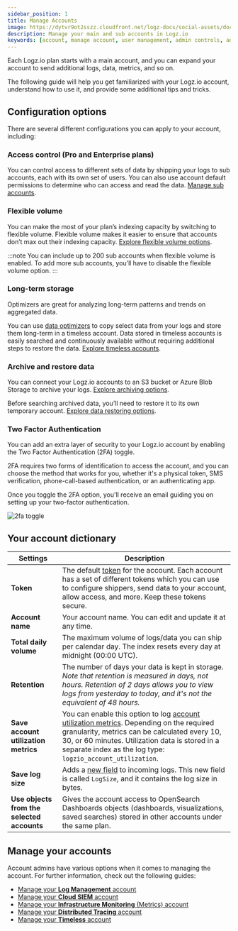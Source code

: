 ```yaml
---
sidebar_position: 1
title: Manage Accounts
image: https://dytvr9ot2sszz.cloudfront.net/logz-docs/social-assets/docs-social.jpg
description: Manage your main and sub accounts in Logz.io
keywords: [account, manage account, user management, admin controls, admin, user permissions, permissions, access control]
---
```


Each Logz.io plan starts with a main account, and you can expand your account to send additional logs, data, metrics, and so on.

The following guide will help you get familiarized with your Logz.io account, understand how to use it, and provide some additional tips and tricks.



## Configuration options

There are several different configurations you can apply to your account, including:

### Access control (Pro and Enterprise plans)

You can control access to different sets of data by shipping your logs to sub accounts, each with its own set of users. You can also use account default permissions to determine who can access and read the data. [Manage sub accounts](https://docs.logz.io/docs/user-guide/admin/logzio-accounts/manage-the-main-account-and-sub-accounts/).

### Flexible volume

You can make the most of your plan’s indexing capacity by switching to flexible volume. Flexible volume makes it easier to ensure that accounts don’t max out their indexing capacity. [Explore flexible volume options](https://docs.logz.io/docs/user-guide/admin/logzio-accounts/flexible-volume/).


:::note
You can include up to 200 sub accounts when flexible volume is enabled. To add more sub accounts, you’ll have to disable the flexible volume option.
:::

### Long-term storage

Optimizers are great for analyzing long-term patterns and trends on aggregated data.

You can use [data optimizers](https://docs.logz.io/docs/user-guide/log-management/long-term-storage/configure-optimizers/) to copy select data from your logs and store them long-term in a timeless account. Data stored in timeless accounts is easily searched and continuously available without requiring additional steps to restore the data. [Explore timeless accounts](https://docs.logz.io/docs/user-guide/admin/logzio-accounts/manage-the-main-account-and-sub-accounts#timeless).

### Archive and restore data

You can connect your Logz.io accounts to an S3 bucket or Azure Blob Storage to archive your logs. [Explore archiving options](https://docs.logz.io/docs/user-guide/data-hub/archive-restore/archive-and-restore/).

Before searching archived data, you’ll need to restore it to its own temporary account. [Explore data restoring options](https://docs.logz.io/docs/user-guide/data-hub/archive-restore/restore-archived-logs/).

### Two Factor Authentication

You can add an extra layer of security to your Logz.io account by enabling the Two Factor Authentication (2FA) toggle. 

2FA requires two forms of identification to access the account, and you can choose the method that works for you, whether it's a physical token, SMS verification, phone-call-based authentication, or an authenticating app.

Once you toggle the 2FA option, you'll receive an email guiding you on setting up your two-factor authentication.

![2fa toggle](https://dytvr9ot2sszz.cloudfront.net/logz-docs/accounts/2fa-toggle.png)


## Your account dictionary


| Settings | Description |
|---|---|
| **Token** | The default [token](https://docs.logz.io/docs/user-guide/admin/authentication-tokens/tokens/) for the account. Each account has a set of different tokens which you can use to configure shippers, send data to your account, allow access, and more. Keep these tokens secure. |
| **Account name** | Your account name. You can edit and update it at any time. |
| **Total daily volume** | The maximum volume of logs/data you can ship per calendar day. The index resets every day at midnight (00:00 UTC). |
| **Retention** | The number of days your data is kept in storage. _Note that retention is measured in days, not hours. Retention of 2 days allows you to view logs from yesterday to today, and it's not the equivalent of 48 hours._  |
| **Save account utilization metrics** | You can enable this option to log [account utilization metrics](/docs/user-guide/admin/account-volume-optimization/manage-account-usage/#what-are-account-utilization-metrics). Depending on the required granularity, metrics can be calculated every 10, 30, or 60 minutes. Utilization data is stored in a separate index as the log type: `logzio_account_utilization`. |
| **Save log size** | Adds a [new field](/docs/user-guide/admin/account-volume-optimization/manage-account-usage/#what-happens-when-i-save-log-size) to incoming logs. This new field is called `LogSize`, and it contains the log size in bytes. |
| **Use objects from the selected accounts** | Gives the account access to OpenSearch Dashboards objects (dashboards, visualizations, saved searches) stored in other accounts under the same plan. |

## Manage your accounts

Account admins have various options when it comes to managing the account. For further information, check out the following guides:

* [Manage your **Log Management** account](/docs/user-guide/admin/logzio-accounts/manage-the-main-account-and-sub-accounts#logs)
* [Manage your **Cloud SIEM** account](/docs/user-guide/admin/logzio-accounts/manage-the-main-account-and-sub-accounts#siem)
* [Manage your **Infrastructure Monitoring** (Metrics) account](/docs/user-guide/admin/logzio-accounts/manage-the-main-account-and-sub-accounts#metrics)
* [Manage your **Distributed Tracing** account](/docs/user-guide/admin/logzio-accounts/manage-the-main-account-and-sub-accounts#tracing)
* [Manage your **Timeless** account](/docs/user-guide/admin/logzio-accounts/manage-the-main-account-and-sub-accounts#timeless)